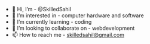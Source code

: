 - 👋 Hi, I’m - @SkilledSahil
- 👀 I’m interested in - computer hardware and software
- 🌱 I’m currently learning - coding
- 💞️ I’m looking to collaborate on - webdevelopment
- 📫 How to reach me - skilledsahil@gmail.com


